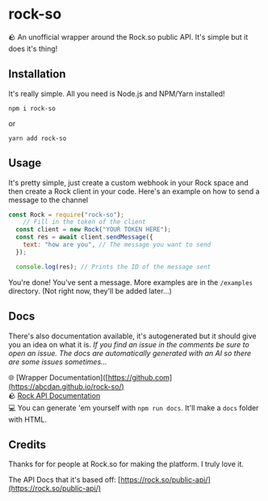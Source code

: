 # rock-so
🪨 An unofficial wrapper around the Rock.so public API. It's simple but it does it's thing!

## Installation
It's really simple. All you need is Node.js and NPM/Yarn installed!
```cli
npm i rock-so
```
or
```cli
yarn add rock-so
```

## Usage
It's pretty simple, just create a custom webhook in your Rock space and then create a Rock client in your code. Here's an example on how to send a message to the channel
```js
const Rock = require("rock-so");
    // Fill in the token of the client
  const client = new Rock("YOUR TOKEN HERE"); 
  const res = await client.sendMessage({
    text: "how are you", // The message you want to send
  });

  console.log(res); // Prints the ID of the message sent

```

You're done! You've sent a message. More examples are in the `/examples` directory. (Not right now, they'll be added later...)
## Docs
There's also documentation available, it's autogenerated but it should give you an idea on what it is. _If you find an issue in the comments be sure to open an issue. The docs are automatically generated with an AI so there are some issues sometimes..._

🌐 [Wrapper Documentation]([https://github.com](https://abcdan.github.io/rock-so/)<br>
🪨 [Rock API Documentation](https://rock.so/public-api/)<br>
💻 You can generate 'em yourself with `npm run docs`. It'll make a `docs` folder with HTML.

## Credits
Thanks for for people at Rock.so for making the platform. I truly love it.

The API Docs that it's based off: [https://rock.so/public-api/](https://rock.so/public-api/)
